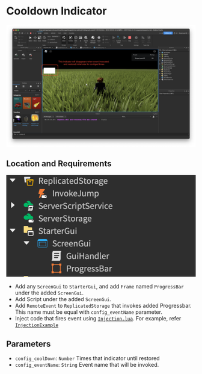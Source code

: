 # Cooldown Indicator

![](./.github/demo.png)  

## Location and Requirements

![](./.github/location.png)  

* Add any `ScreenGui` to `StarterGui`, and add `Frame` named `ProgressBar` under the added `ScreenGui`.  
* Add Script under the added `ScreenGui`.  
* Add `RemoteEvent` to `ReplicatedStorage` that invokes added Progressbar. This name must be equal with `config_eventName` parameter.
* Inject code that fires event using [`Injection.lua`](./Injection.lua). For example, refer [`InjectionExample`](./InjectionExample.lua)

## Parameters

* `config_coolDown`: `Number` Times that indicator until restored
* `config_eventName`: `String` Event name that will be invoked.
